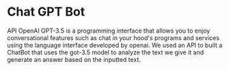 # Chat GPT Bot
API OpenAI GPT-3.5 is a programming interface that allows you to enjoy conversational features such as chat in your hood's programs and services using the language interface developed by openai.
We used an API to built a ChatBot that uses the got-3.5 model to analyze the text we give it and generate an answer based on the inputted text.

